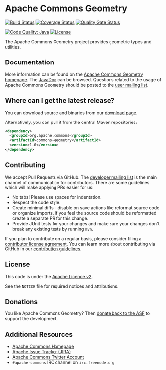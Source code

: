 <!---
 Licensed to the Apache Software Foundation (ASF) under one or more
 contributor license agreements.  See the NOTICE file distributed with
 this work for additional information regarding copyright ownership.
 The ASF licenses this file to You under the Apache License, Version 2.0
 (the "License"); you may not use this file except in compliance with
 the License.  You may obtain a copy of the License at

      http://www.apache.org/licenses/LICENSE-2.0

 Unless required by applicable law or agreed to in writing, software
 distributed under the License is distributed on an "AS IS" BASIS,
 WITHOUT WARRANTIES OR CONDITIONS OF ANY KIND, either express or implied.
 See the License for the specific language governing permissions and
 limitations under the License.
-->
<!---
 +======================================================================+
 |****                                                              ****|
 |****      THIS FILE IS GENERATED BY THE COMMONS BUILD PLUGIN      ****|
 |****                    DO NOT EDIT DIRECTLY                      ****|
 |****                                                              ****|
 +======================================================================+
 | TEMPLATE FILE: readme-md-template.md                                 |
 | commons-build-plugin/trunk/src/main/resources/commons-xdoc-templates |
 +======================================================================+
 |                                                                      |
 | 1) Re-generate using: mvn commons-build:readme-md                    |
 |                                                                      |
 | 2) Set the following properties in the component's pom:              |
 |    - commons.componentid (required, alphabetic, lower case)          |
 |    - commons.release.version (required)                              |
 |                                                                      |
 | 3) Example Properties                                                |
 |                                                                      |
 |  <properties>                                                        |
 |    <commons.componentid>math</commons.componentid>                   |
 |    <commons.release.version>1.2</commons.release.version>            |
 |  </properties>                                                       |
 |                                                                      |
 +======================================================================+
--->
Apache Commons Geometry
===================

[![Build Status](https://github.com/apache/commons-geometry/actions/workflows/maven.yml/badge.svg)](https://github.com/apache/commons-geometry/actions/workflows/maven.yml)
[![Coverage Status](https://codecov.io/gh/apache/commons-geometry/branch/master/graph/badge.svg)](https://app.codecov.io/gh/apache/commons-geometry)
[![Quality Gate Status](https://sonarcloud.io/api/project_badges/measure?project=commons-geometry&metric=alert_status)](https://sonarcloud.io/dashboard?id=commons-geometry)
<!---
[![Maven Central](https://maven-badges.herokuapp.com/maven-central/org.apache.commons/commons-geometry-core/badge.svg)](https://maven-badges.herokuapp.com/maven-central/org.apache.commons/commons-geometry-core/)
[![Maven Central](https://maven-badges.herokuapp.com/maven-central/org.apache.commons/commons-geometry-enclosing/badge.svg)](https://maven-badges.herokuapp.com/maven-central/org.apache.commons/commons-geometry-enclosing/)
[![Maven Central](https://maven-badges.herokuapp.com/maven-central/org.apache.commons/commons-geometry-euclidean/badge.svg)](https://maven-badges.herokuapp.com/maven-central/org.apache.commons/commons-geometry-euclidean/)
[![Maven Central](https://maven-badges.herokuapp.com/maven-central/org.apache.commons/commons-geometry-hull/badge.svg)](https://maven-badges.herokuapp.com/maven-central/org.apache.commons/commons-geometry-hull/)
[![Maven Central](https://maven-badges.herokuapp.com/maven-central/org.apache.commons/commons-geometry-spherical/badge.svg)](https://maven-badges.herokuapp.com/maven-central/org.apache.commons/commons-geometry-spherical/)
--->
[![Code Quality: Java](https://img.shields.io/lgtm/grade/java/g/apache/commons-geometry.svg?logo=lgtm&logoWidth=18)](https://lgtm.com/projects/g/apache/commons-geometry/context:java)
[![License](http://img.shields.io/:license-apache-blue.svg)](http://www.apache.org/licenses/LICENSE-2.0.html)

The Apache Commons Geometry project provides geometric types and utilities.

Documentation
-------------

More information can be found on the [Apache Commons Geometry homepage](https://commons.apache.org/proper/commons-geometry).
The [JavaDoc](https://commons.apache.org/proper/commons-geometry/javadocs/api-release) can be browsed.
Questions related to the usage of Apache Commons Geometry should be posted to the [user mailing list](https://commons.apache.org/mail-lists.html).

Where can I get the latest release?
-----------------------------------
You can download source and binaries from our [download page](https://commons.apache.org/proper/commons-geometry/download_geometry.cgi).

Alternatively, you can pull it from the central Maven repositories:

```xml
<dependency>
  <groupId>org.apache.commons</groupId>
  <artifactId>commons-geometry</artifactId>
  <version>1.0</version>
</dependency>
```

Contributing
------------

We accept Pull Requests via GitHub. The [developer mailing list][ml] is the main channel of communication for contributors.
There are some guidelines which will make applying PRs easier for us:
+ No tabs! Please use spaces for indentation.
+ Respect the code style.
+ Create minimal diffs - disable on save actions like reformat source code or organize imports. If you feel the source code should be reformatted create a separate PR for this change.
+ Provide JUnit tests for your changes and make sure your changes don't break any existing tests by running ```mvn```.

If you plan to contribute on a regular basis, please consider filing a [contributor license agreement](https://www.apache.org/licenses/#clas).
You can learn more about contributing via GitHub in our [contribution guidelines](CONTRIBUTING.md).

License
-------
This code is under the [Apache Licence v2](https://www.apache.org/licenses/LICENSE-2.0).

See the `NOTICE` file for required notices and attributions.

Donations
---------
You like Apache Commons Geometry? Then [donate back to the ASF](https://www.apache.org/foundation/contributing.html) to support the development.

Additional Resources
--------------------

+ [Apache Commons Homepage](https://commons.apache.org/)
+ [Apache Issue Tracker (JIRA)](https://issues.apache.org/jira/browse/GEOMETRY)
+ [Apache Commons Twitter Account](https://twitter.com/ApacheCommons)
+ `#apache-commons` IRC channel on `irc.freenode.org`

[ml]:https://commons.apache.org/mail-lists.html
